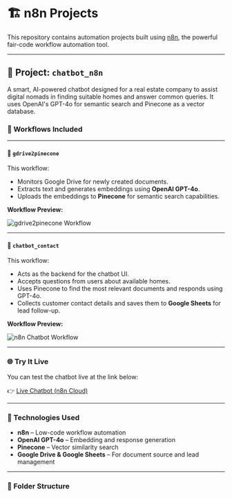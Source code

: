 # 🏗️ n8n Projects

This repository contains automation projects built using [n8n](https://n8n.io), the powerful fair-code workflow automation tool.

---

## 🤖 Project: `chatbot_n8n`

A smart, AI-powered chatbot designed for a real estate company to assist digital nomads in finding suitable homes and answer common queries. It uses OpenAI's GPT-4o for semantic search and Pinecone as a vector database.

### 🔧 Workflows Included

---

#### 📄 `gdrive2pinecone`

This workflow:

- Monitors Google Drive for newly created documents.
- Extracts text and generates embeddings using **OpenAI GPT-4o**.
- Uploads the embeddings to **Pinecone** for semantic search capabilities.

**Workflow Preview:**

![gdrive2pinecone Workflow](https://github.com/DavidGadyan/n8n_projects/tree/main/chatbot_n8n/gdrive2pinecone.png)

---

#### 💬 `chatbot_contact`

This workflow:

- Acts as the backend for the chatbot UI.
- Accepts questions from users about available homes.
- Uses Pinecone to find the most relevant documents and responds using GPT-4o.
- Collects customer contact details and saves them to **Google Sheets** for lead follow-up.

**Workflow Preview:**

![n8n Chatbot Workflow](https://github.com/DavidGadyan/n8n_projects/tree/main/chatbot_n8n/n8n_chatbot.png)

---

### 🌐 Try It Live

You can test the chatbot live at the link below:

👉 [Live Chatbot (n8n Cloud)](https://davidgadyan.app.n8n.cloud/webhook/854c829c-2ce6-426f-89e2-ed44d33182f3/chat)

---

### 🧠 Technologies Used

- **n8n** – Low-code workflow automation
- **OpenAI GPT-4o** – Embedding and response generation
- **Pinecone** – Vector similarity search
- **Google Drive & Google Sheets** – For document source and lead management

---

### 📁 Folder Structure

